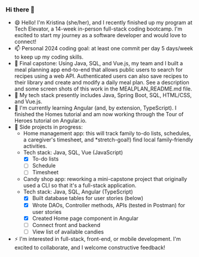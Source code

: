 ### Hi there 👋

<!--
**kescondo/kescondo** is a ✨ _special_ ✨ repository because its `README.md` (this file) appears on your GitHub profile.

Here are some ideas to get you started:

- 🔭 I’m currently working on ...
- 🌱 I’m currently learning ...
- 👯 I’m looking to collaborate on ...
- 🤔 I’m looking for help with ...
- 💬 Ask me about ...
- 📫 How to reach me: ...
- 😄 Pronouns: ...
- ⚡ Fun fact: ...
-->

- 😄 Hello! I'm Kristina (she/her), and I recently finished up my program at Tech Elevator, a 14-week in-person full-stack coding bootcamp. I'm excited to start my journey as a software developer and would love to connect!
- 📫 Personal 2024 coding goal: at least one commit per day 5 days/week to keep up my coding skills.
- 👯 Final capstone: Using Java, SQL, and Vue.js, my team and I built a meal planning app end-to-end that allows public users to search for recipes using a web API. Authenticated users can also save recipes to their library and create and modify a daily meal plan. See a description and some screen shots of this work in the MEALPLAN_README.md file.
- 💬 My tech stack presently includes Java, Spring Boot, SQL, HTML/CSS, and Vue.js.  
- 🌱 I'm currently learning Angular (and, by extension, TypeScript). I finished the Homes tutorial and am now working through the Tour of Heroes tutorial on Angular.io.
- 🔭 Side projects in progress:
  * Home management app: this will track family to-do lists, schedules, a caregiver's timesheet, and *stretch-goal!) find local family-friendly activities.
  * Tech stack: Java, SQL, Vue (JavaScript)
    - [x] To-do lists 
    - [ ] Schedule
    - [ ] Timesheet
  * Candy shop app: reworking a mini-capstone project that originally used a CLI so that it's a full-stack application.
  * Tech stack: Java, SQL, Angular (TypeScript)
    - [x] Built database tables for user stories (below)
    - [x] Wrote DAOs, Controller methods, APIs (tested in Postman) for user stories
    - [x] Created Home page component in Angular
    - [ ] Connect front and backend
    - [ ] View list of available candies
- ⚡ I'm interested in full-stack, front-end, or mobile development. I'm excited to collaborate, and I welcome constructive feedback!
